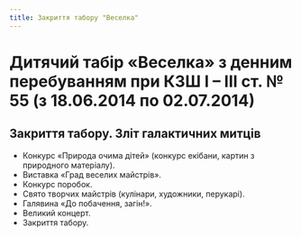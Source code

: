 ```yaml
---
title: Закриття табору "Веселка"
---
```


# Дитячий табір «Веселка» з денним перебуванням при КЗШ І – ІІІ ст. № 55 (з 18.06.2014 по 02.07.2014)

## Закриття табору. Зліт галактичних митців

- Конкурс «Природа очима дітей» (конкурс екібани, картин з природного матеріалу).
- Виставка «Град веселих майстрів».
- Конкурс поробок.
- Свято творчих майстрів (кулінари, художники, перукарі).
- Галявина «До побачення, загін!».
- Великий концерт.
- Закриття табору.

<slideshow id="_/72157648748471160" />
